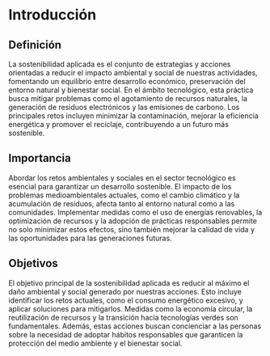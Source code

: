 # Introducción
## Definición
La sostenibilidad aplicada es el conjunto de estrategias y acciones orientadas a reducir el impacto ambiental y social de nuestras actividades, fomentando un equilibrio entre desarrollo económico, preservación del entorno natural y bienestar social. En el ámbito tecnológico, esta práctica busca mitigar problemas como el agotamiento de recursos naturales, la generación de residuos electrónicos y las emisiones de carbono. Los principales retos incluyen minimizar la contaminación, mejorar la eficiencia energética y promover el reciclaje, contribuyendo a un futuro más sostenible.

## Importancia
Abordar los retos ambientales y sociales en el sector tecnológico es esencial para garantizar un desarrollo sostenible. El impacto de los problemas medioambientales actuales, como el cambio climático y la acumulación de residuos, afecta tanto al entorno natural como a las comunidades. Implementar medidas como el uso de energías renovables, la optimización de recursos y la adopción de prácticas responsables permite no solo minimizar estos efectos, sino también mejorar la calidad de vida y las oportunidades para las generaciones futuras.

## Objetivos
El objetivo principal de la sostenibilidad aplicada es reducir al máximo el daño ambiental y social generado por nuestras acciones. Esto incluye identificar los retos actuales, como el consumo energético excesivo, y aplicar soluciones para mitigarlos. Medidas como la economía circular, la reutilización de recursos y la transición hacia tecnologías verdes son fundamentales. Además, estas acciones buscan concienciar a las personas sobre la necesidad de adoptar hábitos responsables que garanticen la protección del medio ambiente y el bienestar social.
